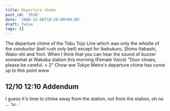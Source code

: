 ```yaml
---
title: Departure chime
post_id: '3530'
date: '2006-12-06T10:28:00+09:00'
draft: false
tags: []
---
```


The departure chime of the Tobu Tojo Line which was only the whistle of the conductor (bell rush only bell) except for Ikebukuro, Shimo Itabashi, Wako-shi and Yorii. When I think that you can hear the sound of buzzer somewhat at Wakaba station this morning (Female Voice) "Door closes, please be careful. × 2" Chow ww Tokyo Metro's departure chime has come up to this point www

## 12/10 12:10 Addendum

I guess it's time to chime away from the station, not from the station, oh no ... 'ω · `